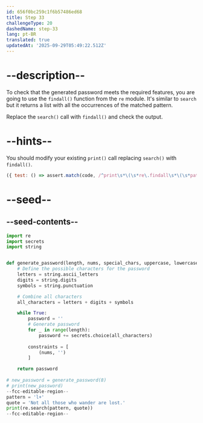 ```yaml
---
id: 656f0bc259c1f6b57486ed68
title: Step 33
challengeType: 20
dashedName: step-33
lang: pt-BR
translated: true
updatedAt: '2025-09-29T05:49:22.512Z'
---
```


# --description--

To check that the generated password meets the required features, you are going to use the `findall()` function from the `re` module. It's similar to `search` but it returns a list with all the occurrences of the matched pattern.

Replace the `search()` call with `findall()` and check the output.

# --hints--

You should modify your existing `print()` call replacing `search()` with `findall()`.

```js
({ test: () => assert.match(code, /^print\s*\(\s*re\.findall\s*\(\s*pattern\s*,\s*quote\s*\)\s*\)/m) })
```

# --seed--

## --seed-contents--

```py
import re
import secrets
import string


def generate_password(length, nums, special_chars, uppercase, lowercase):
    # Define the possible characters for the password
    letters = string.ascii_letters
    digits = string.digits
    symbols = string.punctuation

    # Combine all characters
    all_characters = letters + digits + symbols

    while True:
        password = ''
        # Generate password
        for _ in range(length):
            password += secrets.choice(all_characters)
        
        constraints = [
            (nums, '')
        ]        

    return password
    
# new_password = generate_password(8)
# print(new_password)
--fcc-editable-region--
pattern = 'l+'
quote = 'Not all those who wander are lost.'
print(re.search(pattern, quote))
--fcc-editable-region--
```
